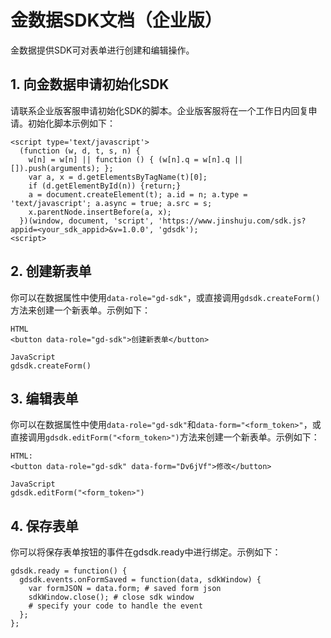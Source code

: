 # 金数据SDK文档（企业版）

金数据提供SDK可对表单进行创建和编辑操作。

## 1. 向金数据申请初始化SDK

请联系企业版客服申请初始化SDK的脚本。企业版客服将在一个工作日内回复申请。初始化脚本示例如下：

````
<script type='text/javascript'>
  (function (w, d, t, s, n) {
    w[n] = w[n] || function () { (w[n].q = w[n].q || []).push(arguments); };
    var a, x = d.getElementsByTagName(t)[0];
    if (d.getElementById(n)) {return;}
    a = document.createElement(t); a.id = n; a.type = 'text/javascript'; a.async = true; a.src = s;
    x.parentNode.insertBefore(a, x);
  })(window, document, 'script', 'https://www.jinshuju.com/sdk.js?appid=<your_sdk_appid>&v=1.0.0', 'gdsdk');
<script>
````

## 2. 创建新表单

你可以在数据属性中使用`data-role="gd-sdk"`，或直接调用`gdsdk.createForm()`方法来创建一个新表单。示例如下：

````
HTML
<button data-role="gd-sdk">创建新表单</button>
````
````
JavaScript
gdsdk.createForm()

````


## 3. 编辑表单

你可以在数据属性中使用`data-role="gd-sdk"`和`data-form="<form_token>"`，或直接调用`gdsdk.editForm("<form_token>")`方法来创建一个新表单。示例如下：

````
HTML:
<button data-role="gd-sdk" data-form="Dv6jVf">修改</button>
````
````
JavaScript
gdsdk.editForm("<form_token>")
````


## 4. 保存表单

你可以将保存表单按钮的事件在gdsdk.ready中进行绑定。示例如下：

````
gdsdk.ready = function() {
  gdsdk.events.onFormSaved = function(data, sdkWindow) {
    var formJSON = data.form; # saved form json
    sdkWindow.close(); # close sdk window
    # specify your code to handle the event
  };
};
````
